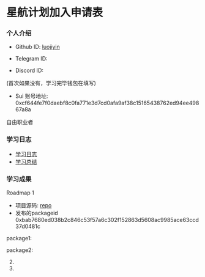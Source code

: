 # 星航计划加入申请表

### 个人介绍

* Github ID: [luojiyin](https://github.com/luojiyin1987)

* Telegram ID:

* Discord ID:

(首次如果没有，学习完毕钱包在填写)
* Sui 账号地址:   0xcf644fe7f0daebf8c0fa771e3d7cd0afa9af38c15165438762ed94ee49867a8a

自由职业者

### 学习日志

- [学习日志](.md)
- [学习总结](.md)

### 学习成果

Roadmap  1  
- 项目源码: [repo](https://github.com/luojiyin1987/my_sui_project)
- 发布的packageid
0xbab7680ed038b2c846c53f57a6c302f152863d5608ac9985ace63ccd37d0481c

package1:

package2: 




2.


3. 

